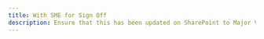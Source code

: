```yaml
---
title: With SME for Sign Off
description: Ensure that this has been updated on SharePoint to Major Version 3
---
```


